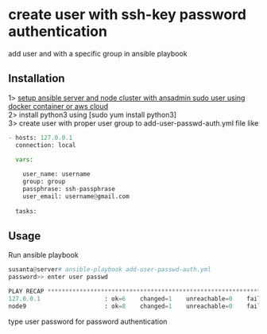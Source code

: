 
# create user with ssh-key password authentication
add user and with a specific group in ansible playbook
## Installation
1> [setup ansible server and node cluster with ansadmin sudo user using docker container or aws cloud](https://www.google.com)</br>
2> install python3 using [sudo yum install python3]</br>
3> create user with proper user group to add-user-passwd-auth.yml file like</br>
```python
- hosts: 127.0.0.1
  connection: local

  vars:
  
    user_name: username
    group: group
    passphrase: ssh-passphrase
    user_email: username@gmail.com
    
  tasks:
```

## Usage
Run ansible playbook
```python
susanta@server# ansible-playbook add-user-passwd-auth.yml
password>> enter user passwd

PLAY RECAP ***************************************************************************************************************************
127.0.0.1                  : ok=6    changed=1    unreachable=0    failed=0    skipped=0    rescued=0    ignored=0
node9                      : ok=8    changed=1    unreachable=0    failed=0    skipped=0    rescued=0    ignored=0
```
type user password for password authentication

